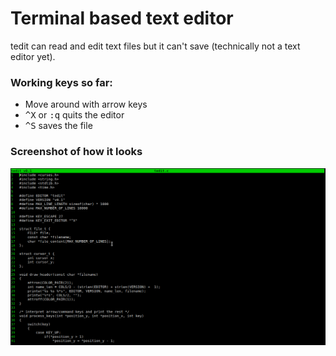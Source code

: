 # Terminal based text editor

tedit can read and edit text files but it can't save (technically not a text editor yet).

### Working keys so far:

- Move around with arrow keys
- <kbd>^X</kbd> or <kbd>:q</kbd> quits the editor
- <kbd>^S</kbd> saves the file

### Screenshot of how it looks

![alt text](https://github.com/sidou01/tedit/blob/master/tedit.png?raw=true)
